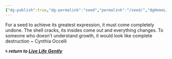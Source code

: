 ```yaml
---
{"dg-publish":true,"dg-permalink":"seed","permalink":"/seed/","dgHomeLink":true,"dgPassFrontmatter":false}
---
```



For a seed to achieve its greatest expression, it must come completely undone. The shell cracks, its insides come out and everything changes. To someone who doesn't understand growth, it would look like complete destruction ~ Cynthia Occelli

🌀 ***return to [Live Life Gently](https://livelifegently.co.uk/)***